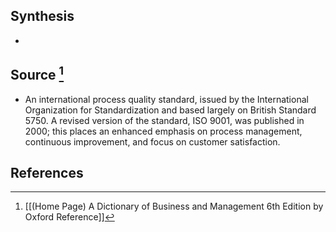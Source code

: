 ## Synthesis
- 
## Source [^1]
- An international process quality standard, issued by the International Organization for Standardization and based largely on British Standard 5750. A revised version of the standard, ISO 9001, was published in 2000; this places an enhanced emphasis on process management, continuous improvement, and focus on customer satisfaction.
## References

[^1]: [[(Home Page) A Dictionary of Business and Management 6th Edition by Oxford Reference]]